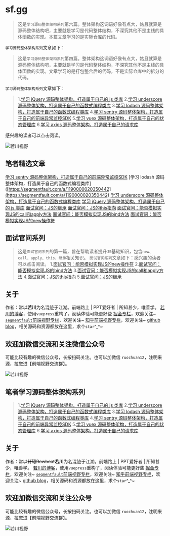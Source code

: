 # sf.gg

>这是`学习源码整体架构系列`第六篇。整体架构这词语好像有点大，姑且就算是源码整体结构吧，主要就是学习是代码整体结构，不深究其他不是主线的具体函数的实现。本篇文章学习的是实际仓库的代码。

`学习源码整体架构系列`文章如下：

>这是`学习源码整体架构系列`第四篇。整体架构这词语好像有点大，姑且就算是源码整体结构吧，主要就是学习是代码整体结构，不深究其他不是主线的具体函数的实现。文章学习的是打包整合后的代码，不是实际仓库中的拆分的代码。

`学习源码整体架构系列`文章如下：

>1.[学习 jQuery 源码整体架构，打造属于自己的 js 类库](https://segmentfault.com/a/1190000019908729)
>2.[学习 underscore 源码整体架构，打造属于自己的函数式编程类库](https://segmentfault.com/a/1190000020012503)
>3.[学习 lodash 源码整体架构，打造属于自己的函数式编程类库](https://segmentfault.com/a/1190000020350442)
>4.[学习 sentry 源码整体架构，打造属于自己的前端异常监控SDK](https://segmentfault.com/a/1190000020870683)
>5.[学习 vuex 源码整体架构，打造属于自己的状态管理库](https://segmentfault.com/a/1190000021073120)
>6.[学习 axios 源码整体架构，打造属于自己的请求库](https://segmentfault.com/a/1190000021321303)

感兴趣的读者可以点击阅读。

![若川视野](https://github.com/lxchuan12/blog/raw/master/docs/about/wechat-official-accounts-mini.jpg)

## 笔者精选文章

[学习 sentry 源码整体架构，打造属于自己的前端异常监控SDK](https://segmentfault.com/a/1190000020870683)
[学习 lodash 源码整体架构，打造属于自己的函数式编程类库]([https://segmentfault.com/a/1190000020350442](https://segmentfault.com/a/1190000020350442)
[学习 underscore 源码整体架构，打造属于自己的函数式编程类库](https://segmentfault.com/a/1190000020012503)
[学习 jQuery 源码整体架构，打造属于自己的 js 类库](https://segmentfault.com/a/1190000019908729)
[面试官问：JS的继承](https://segmentfault.com/a/1190000018221673)
[面试官问：JS的this指向](https://segmentfault.com/a/1190000017510043)
[面试官问：能否模拟实现JS的call和apply方法](https://segmentfault.com/a/1190000017206223)
[面试官问：能否模拟实现JS的bind方法](https://segmentfault.com/a/1190000017091983)
[面试官问：能否模拟实现JS的new操作符](https://segmentfault.com/a/1190000016911391)

## 面试官问系列

>这是`面试官问系列`的第一篇，旨在帮助读者提升`JS`基础知识，包含`new、call、apply、this、继承`相关知识。
`面试官问系列`文章如下：感兴趣的读者可以点击阅读。
>1.[面试官问：能否模拟实现JS的new操作符](https://segmentfault.com/a/1190000016911391)
>2.[面试官问：能否模拟实现JS的bind方法](https://segmentfault.com/a/1190000017091983)
>3.[面试官问：能否模拟实现JS的call和apply方法](https://segmentfault.com/a/1190000017206223)
>4.[面试官问：JS的this指向](https://segmentfault.com/a/1190000017510043)
>5.[面试官问：JS的继承](https://segmentfault.com/a/1190000018221673)

## 关于

作者：常以**若川**为名混迹于江湖。前端路上 | PPT爱好者 | 所知甚少，唯善学。
[若川的博客](https://lxchuan12.cn)，使用`vuepress`重构了，阅读体验可能更好些
[掘金专栏](https://juejin.im/user/1415826704971918/posts)，欢迎关注~
[`segmentfault`前端视野专栏](https://segmentfault.com/blog/lxchuan12)，欢迎关注~
[知乎前端视野专栏](https://zhuanlan.zhihu.com/lxchuan12)，欢迎关注~
[github blog](https://github.com/lxchuan12/blog)，相关源码和资源都放在这里，求个`star`^_^~

## 欢迎加微信交流和关注微信公众号

可能比较有趣的微信公众号，长按扫码关注。也可以加微信 `ruochuan12`，注明来源，拉您进【前端视野交流群】。

![若川视野](/img/bVbBAGp)


## 笔者学习源码整体架构系列

>1.[学习 jQuery 源码整体架构，打造属于自己的 js 类库](https://segmentfault.com/a/1190000019908729)
>2.[学习 underscore 源码整体架构，打造属于自己的函数式编程类库](https://segmentfault.com/a/1190000020012503)
>3.[学习 lodash 源码整体架构，打造属于自己的函数式编程类库](https://segmentfault.com/a/1190000020350442)
>4.[学习 sentry 源码整体架构，打造属于自己的前端异常监控SDK](https://segmentfault.com/a/1190000020870683)
>5.[学习 vuex 源码整体架构，打造属于自己的状态管理库](https://segmentfault.com/a/1190000021073120)
>6.[学习 axios 源码整体架构，打造属于自己的请求库](https://segmentfault.com/a/1190000021321303)

## 关于

作者：常以~~轩辕Rowboat~~**若川**为名混迹于江湖。前端路上 | PPT爱好者 | 所知甚少，唯善学。
[若川的博客](https://lxchuan12.cn)，使用`vuepress`重构了，阅读体验可能更好些
[掘金专栏](https://juejin.im/user/1415826704971918/posts)，欢迎关注~
[`segmentfault`前端视野专栏](https://segmentfault.com/blog/lxchuan12)，欢迎关注~
[知乎前端视野专栏](https://zhuanlan.zhihu.com/lxchuan12)，欢迎关注~
[github blog](https://github.com/lxchuan12/blog)，相关源码和资源都放在这里，求个`star`^_^~

## 欢迎加微信交流和关注公众号

可能比较有趣的微信公众号，长按扫码关注。也可以加微信 `ruochuan12`，注明来源，拉您进【前端视野交流群】。

![若川视野](/img/bVbBAGp)
